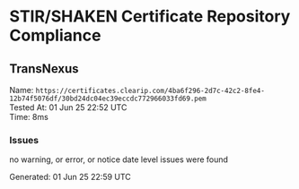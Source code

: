 # STIR/SHAKEN Certificate Repository Compliance

## TransNexus

Name: `https://certificates.clearip.com/4ba6f296-2d7c-42c2-8fe4-12b74f5076df/30bd24dc04ec39eccdc772966033fd69.pem`\
Tested At: 01 Jun 25 22:52 UTC\
Time: 8ms

### Issues

no warning, or error, or notice date level issues were found

Generated: 01 Jun 25 22:59 UTC